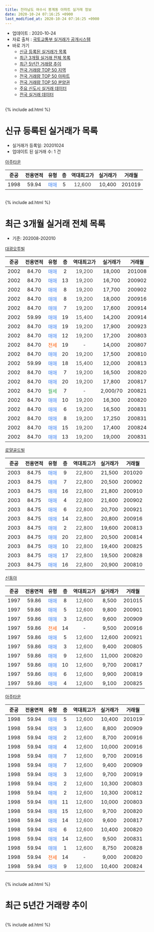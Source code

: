 ```yaml
---
title: 전라남도 여수시 봉계동 아파트 실거래 정보
date: 2020-10-24 07:16:25 +0900
last_modified_at: 2020-10-24 07:16:25 +0900
---
```


* 업데이트 : 2020-10-24
* 자료 출처 : [국토교통부 실거래가 공개시스템](http://rt.molit.go.kr)
* 바로 가기
    * [신규 등록된 실거래가 목록](#신규-등록된-실거래가-목록)
    * [최근 3개월 실거래 전체 목록](#최근-3개월-실거래-전체-목록)
    * [최근 5년간 거래량 추이](#최근-5년간-거래량-추이)
    * [전국 거래량 TOP 50 지역](https://inasie.github.io/apt-trade-info/최근-3개월-전국에서-가장-거래가-많이-발생한-지역)
    * [전국 거래량 TOP 50 아파트](https://inasie.github.io/apt-trade-info/최근-3개월-전국에서-가장-거래가-많이-발생한-아파트)
    * [전국 거래량 TOP 50 분양권](https://inasie.github.io/apt-trade-info/최근-3개월-전국에서-가장-거래가-많이-발생한-분양권)
    * [주요 신도시 실거래 데이터](https://inasie.github.io/apt-trade-info/주요-신도시)
    * [전국 실거래 데이터](https://inasie.github.io/apt-trade-info/전국)
<br>
{% include ad.html %}
<br>

# 신규 등록된 실거래가 목록
* 실거래가 등록일: 20201024
* 업데이트 된 실거래 수: 1 건


[아주타운](https://search.naver.com/search.naver?query=%EC%A0%84%EB%9D%BC%EB%82%A8%EB%8F%84+%EC%97%AC%EC%88%98%EC%8B%9C+%EB%B4%89%EA%B3%84%EB%8F%99+%EC%95%84%EC%A3%BC%ED%83%80%EC%9A%B4)

|준공|전용면적|유형|층|역대최고가|실거래가|거래월|
|:---:|:---:|:---:|:---:|:---:|:---:|:---:|
|1998|59.94|<span style="color:#4285f3">매매</span>|5|<span style="color:#444444">12,600</span>|10,400|201019|


<br>
{% include ad.html %}
<br>

# 최근 3개월 실거래 전체 목록
* 기준: 202008-202010


[대광오투빌](https://search.naver.com/search.naver?query=%EC%A0%84%EB%9D%BC%EB%82%A8%EB%8F%84+%EC%97%AC%EC%88%98%EC%8B%9C+%EB%B4%89%EA%B3%84%EB%8F%99+%EB%8C%80%EA%B4%91%EC%98%A4%ED%88%AC%EB%B9%8C)

|준공|전용면적|유형|층|역대최고가|실거래가|거래월|
|:---:|:---:|:---:|:---:|:---:|:---:|:---:|
|2002|84.70|<span style="color:#4285f3">매매</span>|2|<span style="color:#444444">19,200</span>|18,000|201008|
|2002|84.70|<span style="color:#4285f3">매매</span>|13|<span style="color:#444444">19,200</span>|16,700|200902|
|2002|84.70|<span style="color:#4285f3">매매</span>|8|<span style="color:#444444">19,200</span>|17,700|200902|
|2002|84.70|<span style="color:#4285f3">매매</span>|8|<span style="color:#444444">19,200</span>|18,000|200916|
|2002|84.70|<span style="color:#4285f3">매매</span>|7|<span style="color:#444444">19,200</span>|17,600|200914|
|2002|59.99|<span style="color:#4285f3">매매</span>|19|<span style="color:#444444">15,400</span>|14,200|200914|
|2002|84.70|<span style="color:#4285f3">매매</span>|19|<span style="color:#444444">19,200</span>|17,900|200923|
|2002|84.70|<span style="color:#4285f3">매매</span>|12|<span style="color:#444444">19,200</span>|17,200|200803|
|2002|84.70|<span style="color:#ff5a00">전세</span>|19|<span style="color:#444444">-</span>|14,000|200807|
|2002|84.70|<span style="color:#4285f3">매매</span>|20|<span style="color:#444444">19,200</span>|17,500|200810|
|2002|59.99|<span style="color:#4285f3">매매</span>|18|<span style="color:#444444">15,400</span>|12,000|200813|
|2002|84.70|<span style="color:#4285f3">매매</span>|7|<span style="color:#444444">19,200</span>|16,500|200820|
|2002|84.70|<span style="color:#4285f3">매매</span>|20|<span style="color:#444444">19,200</span>|17,800|200817|
|2002|84.70|<span style="color:#34a853">월세</span>|7|<span style="color:#444444">-</span>|2,000/70|200821|
|2002|84.70|<span style="color:#4285f3">매매</span>|10|<span style="color:#444444">19,200</span>|16,300|200820|
|2002|84.70|<span style="color:#4285f3">매매</span>|6|<span style="color:#444444">19,200</span>|16,500|200831|
|2002|84.70|<span style="color:#4285f3">매매</span>|8|<span style="color:#444444">19,200</span>|17,250|200831|
|2002|84.70|<span style="color:#4285f3">매매</span>|15|<span style="color:#444444">19,200</span>|17,400|200824|
|2002|84.70|<span style="color:#4285f3">매매</span>|13|<span style="color:#444444">19,200</span>|19,000|200831|

[로얄골드빌](https://search.naver.com/search.naver?query=%EC%A0%84%EB%9D%BC%EB%82%A8%EB%8F%84+%EC%97%AC%EC%88%98%EC%8B%9C+%EB%B4%89%EA%B3%84%EB%8F%99+%EB%A1%9C%EC%96%84%EA%B3%A8%EB%93%9C%EB%B9%8C)

|준공|전용면적|유형|층|역대최고가|실거래가|거래월|
|:---:|:---:|:---:|:---:|:---:|:---:|:---:|
|2003|84.75|<span style="color:#4285f3">매매</span>|9|<span style="color:#444444">22,800</span>|21,500|201020|
|2003|84.75|<span style="color:#4285f3">매매</span>|7|<span style="color:#444444">22,800</span>|20,500|200902|
|2003|84.75|<span style="color:#4285f3">매매</span>|16|<span style="color:#444444">22,800</span>|21,800|200910|
|2003|84.75|<span style="color:#4285f3">매매</span>|4|<span style="color:#444444">22,800</span>|21,600|200902|
|2003|84.75|<span style="color:#4285f3">매매</span>|6|<span style="color:#444444">22,800</span>|20,700|200921|
|2003|84.75|<span style="color:#4285f3">매매</span>|14|<span style="color:#444444">22,800</span>|20,800|200916|
|2003|84.75|<span style="color:#4285f3">매매</span>|2|<span style="color:#444444">22,800</span>|19,600|200813|
|2003|84.75|<span style="color:#4285f3">매매</span>|20|<span style="color:#444444">22,800</span>|20,500|200814|
|2003|84.75|<span style="color:#4285f3">매매</span>|10|<span style="color:#444444">22,800</span>|19,400|200825|
|2003|84.75|<span style="color:#4285f3">매매</span>|17|<span style="color:#444444">22,800</span>|19,500|200828|
|2003|84.75|<span style="color:#4285f3">매매</span>|16|<span style="color:#444444">22,800</span>|20,900|200810|

[신동아](https://search.naver.com/search.naver?query=%EC%A0%84%EB%9D%BC%EB%82%A8%EB%8F%84+%EC%97%AC%EC%88%98%EC%8B%9C+%EB%B4%89%EA%B3%84%EB%8F%99+%EC%8B%A0%EB%8F%99%EC%95%84)

|준공|전용면적|유형|층|역대최고가|실거래가|거래월|
|:---:|:---:|:---:|:---:|:---:|:---:|:---:|
|1997|59.86|<span style="color:#4285f3">매매</span>|8|<span style="color:#444444">12,600</span>|8,500|201015|
|1997|59.86|<span style="color:#4285f3">매매</span>|5|<span style="color:#444444">12,600</span>|9,800|200901|
|1997|59.86|<span style="color:#4285f3">매매</span>|3|<span style="color:#444444">12,600</span>|9,600|200909|
|1997|59.86|<span style="color:#ff5a00">전세</span>|14|<span style="color:#444444">-</span>|9,500|200916|
|1997|59.86|<span style="color:#4285f3">매매</span>|5|<span style="color:#444444">12,600</span>|12,600|200921|
|1997|59.86|<span style="color:#4285f3">매매</span>|3|<span style="color:#444444">12,600</span>|9,400|200805|
|1997|59.86|<span style="color:#4285f3">매매</span>|9|<span style="color:#444444">12,600</span>|11,000|200820|
|1997|59.86|<span style="color:#4285f3">매매</span>|10|<span style="color:#444444">12,600</span>|9,700|200817|
|1997|59.86|<span style="color:#4285f3">매매</span>|6|<span style="color:#444444">12,600</span>|9,900|200819|
|1997|59.86|<span style="color:#4285f3">매매</span>|4|<span style="color:#444444">12,600</span>|9,100|200825|

[아주타운](https://search.naver.com/search.naver?query=%EC%A0%84%EB%9D%BC%EB%82%A8%EB%8F%84+%EC%97%AC%EC%88%98%EC%8B%9C+%EB%B4%89%EA%B3%84%EB%8F%99+%EC%95%84%EC%A3%BC%ED%83%80%EC%9A%B4)

|준공|전용면적|유형|층|역대최고가|실거래가|거래월|
|:---:|:---:|:---:|:---:|:---:|:---:|:---:|
|1998|59.94|<span style="color:#4285f3">매매</span>|5|<span style="color:#444444">12,600</span>|10,400|201019|
|1998|59.94|<span style="color:#4285f3">매매</span>|3|<span style="color:#444444">12,600</span>|8,800|200909|
|1998|59.94|<span style="color:#4285f3">매매</span>|2|<span style="color:#444444">12,600</span>|8,700|200916|
|1998|59.94|<span style="color:#4285f3">매매</span>|4|<span style="color:#444444">12,600</span>|10,000|200916|
|1998|59.94|<span style="color:#4285f3">매매</span>|7|<span style="color:#444444">12,600</span>|9,700|200916|
|1998|59.94|<span style="color:#4285f3">매매</span>|7|<span style="color:#444444">12,600</span>|9,400|200909|
|1998|59.94|<span style="color:#4285f3">매매</span>|3|<span style="color:#444444">12,600</span>|9,700|200919|
|1998|59.94|<span style="color:#4285f3">매매</span>|2|<span style="color:#444444">12,600</span>|10,300|200803|
|1998|59.94|<span style="color:#4285f3">매매</span>|2|<span style="color:#444444">12,600</span>|10,300|200812|
|1998|59.94|<span style="color:#4285f3">매매</span>|11|<span style="color:#444444">12,600</span>|10,000|200803|
|1998|59.94|<span style="color:#4285f3">매매</span>|15|<span style="color:#444444">12,600</span>|9,700|200820|
|1998|59.94|<span style="color:#4285f3">매매</span>|14|<span style="color:#444444">12,600</span>|9,600|200817|
|1998|59.94|<span style="color:#4285f3">매매</span>|6|<span style="color:#444444">12,600</span>|10,400|200820|
|1998|59.94|<span style="color:#4285f3">매매</span>|14|<span style="color:#444444">12,600</span>|9,500|200831|
|1998|59.94|<span style="color:#4285f3">매매</span>|1|<span style="color:#444444">12,600</span>|8,750|200828|
|1998|59.94|<span style="color:#ff5a00">전세</span>|14|<span style="color:#444444">-</span>|9,000|200820|
|1998|59.94|<span style="color:#4285f3">매매</span>|9|<span style="color:#444444">12,600</span>|10,400|200824|


<br>
{% include ad.html %}
<br>

# 최근 5년간 거래량 추이


<div style="width:100%;">
    <canvas id="deal_progress" height="200"></canvas>
</div>

<script>
new Chart(document.getElementById("deal_progress"), {
    type: 'line',
    data: {
        labels: ['201510','201511','201512','201601','201602','201603','201604','201605','201606','201607','201608','201609','201610','201611','201612','201701','201702','201703','201704','201705','201706','201707','201708','201709','201710','201711','201712','201801','201802','201803','201804','201805','201806','201807','201808','201809','201810','201811','201812','201901','201902','201903','201904','201905','201906','201907','201908','201909','201910','201911','201912','202001','202002','202003','202004','202005','202006','202007','202008','202009','202010'],
        datasets: [{
            label: '매매',
            pointRadius: 1,
            data: [28, 29, 22, 13, 13, 23, 23, 19, 37, 31, 38, 23, 25, 27, 7, 14, 12, 19, 17, 30, 19, 27, 31, 28, 17, 17, 18, 13, 18, 33, 18, 10, 15, 22, 12, 26, 22, 16, 30, 15, 26, 17, 16, 8, 16, 9, 19, 23, 17, 15, 13, 18, 35, 16, 16, 15, 18, 32, 29, 20, 4],
            borderColor: "rgba(255, 201, 14, 1)",
            backgroundColor: "rgba(255, 201, 14, 0.5)",
            fill: false,
            lineTension: 0
        },{
            label: '전월세',
            pointRadius: 1,
            data: [26, 15, 22, 16, 0, 20, 14, 18, 11, 12, 10, 17, 17, 9, 8, 13, 11, 13, 10, 14, 10, 10, 12, 21, 15, 16, 10, 11, 15, 13, 20, 10, 10, 13, 8, 10, 6, 10, 3, 6, 12, 14, 6, 9, 6, 8, 8, 10, 7, 12, 9, 9, 10, 7, 8, 7, 5, 8, 3, 1, 0],
            borderColor: "rgba(0, 141, 185, 1)",
            backgroundColor: "rgba(0, 141, 185, 0.5)",
            fill: false,
            lineTension: 0
        }
        ]
    },
    options: {
        responsive: true,
        title: {
            display: false
        },
        tooltips: {
            mode: 'index',
            intersect: false
        },
        hover: {
            mode: 'nearest',
            intersect: true
        },
        scales: {
            xAxes: [{
                display: true,
                scaleLabel: {
                    display: true,
                    labelString: '년/월'
                }
            }],
            yAxes: [{
                display: true,
                ticks: {
                    suggestedMin: 0,
                },
                scaleLabel: {
                    display: true,
                    labelString: '실거래 수'
                }
            }]
        }
    }
});

</script>


<br>
{% include ad.html %}
<br>

